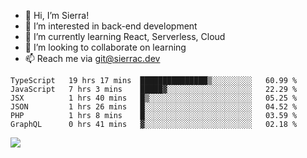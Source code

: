 - 👋 Hi, I’m Sierra!
- 👀 I’m interested in back-end development
- 🌱 I’m currently learning React, Serverless, Cloud
- 💞️ I’m looking to collaborate on learning
- 📫 Reach me via git@sierrac.dev

<!--START_SECTION:waka-->

```text
TypeScript   19 hrs 17 mins  ███████████████▒░░░░░░░░░   60.99 %
JavaScript   7 hrs 3 mins    █████▓░░░░░░░░░░░░░░░░░░░   22.29 %
JSX          1 hrs 40 mins   █▒░░░░░░░░░░░░░░░░░░░░░░░   05.25 %
JSON         1 hrs 26 mins   █░░░░░░░░░░░░░░░░░░░░░░░░   04.52 %
PHP          1 hrs 8 mins    █░░░░░░░░░░░░░░░░░░░░░░░░   03.59 %
GraphQL      0 hrs 41 mins   ▓░░░░░░░░░░░░░░░░░░░░░░░░   02.18 %
```

<!--END_SECTION:waka-->


![](https://hit.yhype.me/github/profile?user_id=7351311)
